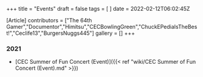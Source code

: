 +++
title = "Events"
draft = false
tags = [ ]
date = 2022-02-12T06:02:45Z

[Article]
contributors = ["The 64th Gamer","Documentor","Himitsu","CECBowlingGreen","ChuckEPediaIsTheBest!","Ceclife13","BurgersNuggs445"]
gallery = []
+++
### 2021 ###

* [CEC Summer of Fun Concert (Event)]({{< ref "wiki/CEC Summer of Fun Concert (Event).md" >}})
